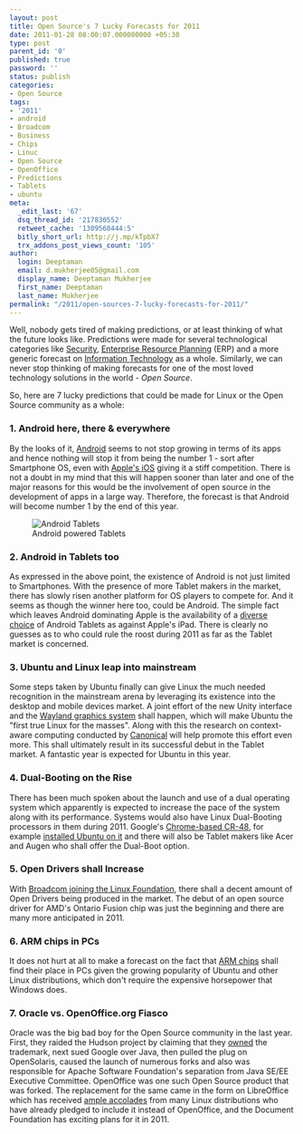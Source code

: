 ```yaml
---
layout: post
title: Open Source's 7 Lucky Forecasts for 2011
date: 2011-01-28 08:00:07.000000000 +05:30
type: post
parent_id: '0'
published: true
password: ''
status: publish
categories:
- Open Source
tags:
- '2011'
- android
- Broadcom
- Business
- Chips
- Linuc
- Open Source
- OpenOffice
- Predictions
- Tablets
- ubuntu
meta:
  _edit_last: '67'
  dsq_thread_id: '217830552'
  retweet_cache: '1309560444:5'
  bitly_short_url: http://j.mp/kTpbX7
  trx_addons_post_views_count: '105'
author:
  login: Deeptaman
  email: d.mukherjee05@gmail.com
  display_name: Deeptaman Mukherjee
  first_name: Deeptaman
  last_name: Mukherjee
permalink: "/2011/open-sources-7-lucky-forecasts-for-2011/"
---
```

<p>Well, nobody gets tired of making predictions, or at least thinking of what the future looks like. Predictions were made for several technological categories like <a href="http://www.pcworld.com/businesscenter/article/212347/top_security_predictions_for_2011.html">Security</a>, <a href="http://www.pcworld.com/businesscenter/article/214419/top_erp_predictions_for_2011.html">Enterprise Resource Planning</a> (ERP) and a more generic forecast on <a href="http://www.pcworld.com/businesscenter/article/214214/10_itrelated_predictions_for_2011.html">Information Technology</a> as a whole. Similarly, we can never stop thinking of making forecasts for one of the most loved technology solutions in the world - <em>Open Source</em>.</p>
<p><!--more--></p>
<p>So, here are 7 lucky predictions that could be made for Linux or the Open Source community as a whole:</p>
<h3>1. Android here, there &amp; everywhere</h3>
<p>By the looks of it, <a href="http://www.android.com/">Android</a> seems to not stop growing in terms of its apps and hence nothing will stop it from being the number 1 - sort after Smartphone OS, even with <a href="http://www.apple.com/ios/">Apple's iOS</a> giving it a stiff competition. There is not a doubt in my mind that this will happen sooner than later and one of the major reasons for this would be the involvement of open source in the development of apps in a large way. Therefore, the forecast is that Android will become number 1 by the end of this year.</p>
<figure><img src="{{ site.baseurl }}/assets/2011/01/android-tablets.jpg" alt="Android Tablets" /><br />
<figcaption>Android powered Tablets</figcaption>
</figure>
<h3>2. Android in Tablets too</h3>
<p>As expressed in the above point, the existence of Android is not just limited to Smartphones. With the presence of more Tablet makers in the market, there has slowly risen another platform for OS players to compete for. And it seems as though the winner here too, could be Android. The simple fact which leaves Android dominating Apple is the availability of a <a href="http://www.pcworld.com/article/213777/more_than_60_tablet_computers_debuted_this_year.html">diverse choice</a> of Android Tablets as against Apple's iPad. There is clearly no guesses as to who could rule the roost during 2011 as far as the Tablet market is concerned.</p>
<h3>3. Ubuntu and Linux leap into mainstream</h3>
<p>Some steps taken by Ubuntu finally can give Linux the much needed recognition in the mainstream arena by leveraging its existence into the desktop and mobile devices market. A joint effort of the new Unity interface and the <a href="http://www.pcworld.com/businesscenter/article/208818/is_unity_the_right_interface_for_desktop_ubuntu.html">Wayland graphics system</a> shall happen, which will make Ubuntu the "first true Linux for the masses". Along with this the research on context-aware computing conducted by <a href="http://www.canonical.com/">Canonical</a> will help promote this effort even more. This shall ultimately result in its successful debut in the Tablet market. A fantastic year is expected for Ubuntu in this year.</p>
<h3>4. Dual-Booting on the Rise</h3>
<p>There has been much spoken about the launch and use of a dual operating system which apparently is expected to increase the pace of the system along with its performance. Systems would also have Linux Dual-Booting processors in them during 2011. Google's <a href="http://www.google.com/chromeos/pilot-program-cr48.html">Chrome-based CR-48</a>, for example <a href="http://www.pcworld.com/businesscenter/article/213993/how_ubuntu_linux_could_help_googles_cr48_notebook.html">installed Ubuntu on it</a> and there will also be Tablet makers like Acer and Augen who shall offer the Dual-Boot option. </p>
<h3>5. Open Drivers shall Increase</h3>
<p>With <a href="http://brajeshwar.wpengine.com/2011/broadcoms-entry-charms-the-linux-foundation/">Broadcom joining the Linux Foundation</a>, there shall a decent amount of Open Drivers being produced in the market. The debut of an open source driver for AMD's Ontario Fusion chip was just the beginning and there are many more anticipated in 2011. </p>
<h3>6. ARM chips in PCs</h3>
<p>It does not hurt at all to make a forecast on the fact that <a href="http://en.wikipedia.org/wiki/ARM_architecture">ARM chips</a> shall find their place in PCs given the growing popularity of Ubuntu and other Linux distributions, which don't require the expensive horsepower that Windows does.</p>
<h3>7. Oracle vs. OpenOffice.org Fiasco</h3>
<p>Oracle was the big bad boy for the Open Source community in the last year. First, they raided the Hudson project by claiming that they <a href="http://brajeshwar.wpengine.com/2010/hudson-has-our-trademark%E2%80%93says-oracle/">owned</a> the trademark, next sued Google over Java, then pulled the plug on OpenSolaris, caused the launch of numerous forks and also was responsible for Apache Software Foundation's separation from Java SE/EE Executive Committee. OpenOffice was one such Open Source product that was forked. The replacement for the same came in the form on LibreOffice which has received <a href="http://brajeshwar.wpengine.com/2010/love-libreoffice-for-four-special-reasons/">ample accolades</a> from many Linux distributions who have already pledged to include it instead of OpenOffice, and the Document Foundation has exciting plans for it in 2011.</p>
